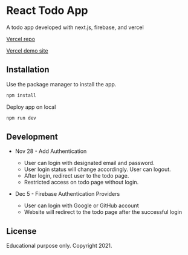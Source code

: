 # React Todo App

A todo app developed with next.js, firebase, and vercel

[Vercel repo](https://vercel.com/jianhewang/react-todo-app)

[Vercel demo site](https://react-todo-app-beryl-omega.vercel.app/)

## Installation

Use the package manager to install the app.

```bash
npm install
```
Deploy app on local

```bash
npm run dev
```

## Development

- Nov 28 - Add Authentication
  - User can login with designated email and password. 
  - User login status will change accordingly. User can logout.
  - After login, redirect user to the todo page.
  - Restricted access on todo page without login.

- Dec 5 - Firebase Authentication Providers 
  - User can login with Google or GitHub account
  - Website will redirect to the todo page after the successful login 

## License
Educational purpose only. Copyright 2021.
